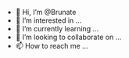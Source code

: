 - 👋 Hi, I’m @Brunate
- 👀 I’m interested in ...
- 🌱 I’m currently learning ...
- 💞️ I’m looking to collaborate on ...
- 📫 How to reach me ...

<!---
Brunate/Brunate is a ✨ special ✨ repository because its `README.md` (this file) appears on your GitHub profile.
You can click the Preview link to take a look at your changes.
--->
